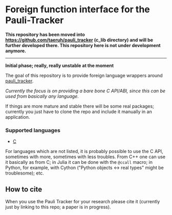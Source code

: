 # Foreign function interface for the Pauli-Tracker

**This repository has been moved into https://github.com/taeruh/pauli_tracker (c_lib
directory) and will be further developed there. This repository here is not under
development anymore.**

___

**Initial phase; really, really unstable at the moment**

The goal of this repository is to provide foreign language wrappers around
[pauli_tracker].

*Currently the focus is on providing a bare bone C API/ABI, since this can be used from
basically any language.*

If things are more mature and stable there will be some real packages; currently you
just have to clone the repo and include it manually in an application.


### Supported languages

- [C](./docs/c.md)

For languages which are not listed, it is probably possible to use the C API, sometimes
with more, sometimes with less troubles. From C++ one can use it basically as from C; in
Julia it can be done with the `@ccall` macro; in Python, for example, with Cython
("Python objects <-> real types" might be troublesome); etc.

[pauli_tracker]: https://github.com/taeruh/pauli_tracker


## How to cite

When you use the Pauli Tracker for your research please cite it (currently just by
linking to this repo; a paper is in progress).
